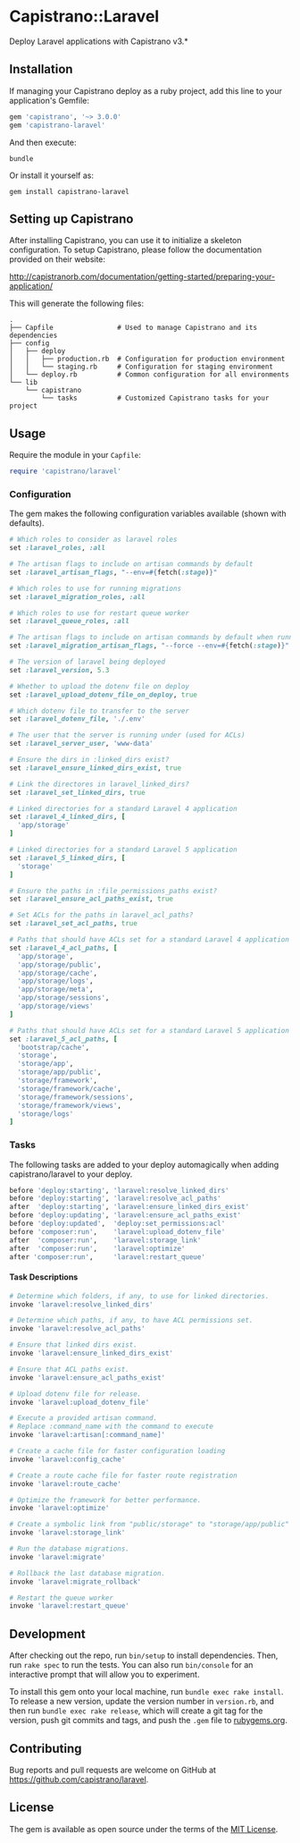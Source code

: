 # Capistrano::Laravel

Deploy Laravel applications with Capistrano v3.*

## Installation

If managing your Capistrano deploy as a ruby project, add this line to your application's Gemfile:

```ruby
gem 'capistrano', '~> 3.0.0'
gem 'capistrano-laravel'
```

And then execute:

```shell
bundle
```

Or install it yourself as:

```shell
gem install capistrano-laravel
```

## Setting up Capistrano

After installing Capistrano, you can use it to initialize a skeleton configuration. To setup Capistrano, please follow the documentation provided on their website:

http://capistranorb.com/documentation/getting-started/preparing-your-application/

This will generate the following files:

```
.
├── Capfile                # Used to manage Capistrano and its dependencies
├── config
│   ├── deploy
│   │   ├── production.rb  # Configuration for production environment
│   │   └── staging.rb     # Configuration for staging environment
│   └── deploy.rb          # Common configuration for all environments
└── lib
    └── capistrano
        └── tasks          # Customized Capistrano tasks for your project
```

## Usage

Require the module in your `Capfile`:

```ruby
require 'capistrano/laravel'
```

### Configuration

The gem makes the following configuration variables available (shown with defaults).

```ruby
# Which roles to consider as laravel roles
set :laravel_roles, :all

# The artisan flags to include on artisan commands by default
set :laravel_artisan_flags, "--env=#{fetch(:stage)}"

# Which roles to use for running migrations
set :laravel_migration_roles, :all

# Which roles to use for restart queue worker
set :laravel_queue_roles, :all

# The artisan flags to include on artisan commands by default when running migrations
set :laravel_migration_artisan_flags, "--force --env=#{fetch(:stage)}"

# The version of laravel being deployed
set :laravel_version, 5.3

# Whether to upload the dotenv file on deploy
set :laravel_upload_dotenv_file_on_deploy, true

# Which dotenv file to transfer to the server
set :laravel_dotenv_file, './.env'

# The user that the server is running under (used for ACLs)
set :laravel_server_user, 'www-data'

# Ensure the dirs in :linked_dirs exist?
set :laravel_ensure_linked_dirs_exist, true

# Link the directores in laravel_linked_dirs?
set :laravel_set_linked_dirs, true

# Linked directories for a standard Laravel 4 application
set :laravel_4_linked_dirs, [
  'app/storage'
]

# Linked directories for a standard Laravel 5 application
set :laravel_5_linked_dirs, [
  'storage'
]

# Ensure the paths in :file_permissions_paths exist?
set :laravel_ensure_acl_paths_exist, true

# Set ACLs for the paths in laravel_acl_paths?
set :laravel_set_acl_paths, true

# Paths that should have ACLs set for a standard Laravel 4 application
set :laravel_4_acl_paths, [
  'app/storage',
  'app/storage/public',
  'app/storage/cache',
  'app/storage/logs',
  'app/storage/meta',
  'app/storage/sessions',
  'app/storage/views'
]

# Paths that should have ACLs set for a standard Laravel 5 application
set :laravel_5_acl_paths, [
  'bootstrap/cache',
  'storage',
  'storage/app',
  'storage/app/public',
  'storage/framework',
  'storage/framework/cache',
  'storage/framework/sessions',
  'storage/framework/views',
  'storage/logs'
]
```

### Tasks

The following tasks are added to your deploy automagically when adding capistrano/laravel to your deploy.

```ruby
before 'deploy:starting', 'laravel:resolve_linked_dirs'
before 'deploy:starting', 'laravel:resolve_acl_paths'
after  'deploy:starting', 'laravel:ensure_linked_dirs_exist'
before 'deploy:updating', 'laravel:ensure_acl_paths_exist'
before 'deploy:updated',  'deploy:set_permissions:acl'
before 'composer:run',    'laravel:upload_dotenv_file'
after  'composer:run',    'laravel:storage_link'
after  'composer:run',    'laravel:optimize'
after 'composer:run',     'laravel:restart_queue'
```

#### Task Descriptions

```ruby
# Determine which folders, if any, to use for linked directories.
invoke 'laravel:resolve_linked_dirs'

# Determine which paths, if any, to have ACL permissions set.
invoke 'laravel:resolve_acl_paths'

# Ensure that linked dirs exist.
invoke 'laravel:ensure_linked_dirs_exist'

# Ensure that ACL paths exist.
invoke 'laravel:ensure_acl_paths_exist'

# Upload dotenv file for release.
invoke 'laravel:upload_dotenv_file'

# Execute a provided artisan command.
# Replace :command_name with the command to execute
invoke 'laravel:artisan[:command_name]'

# Create a cache file for faster configuration loading
invoke 'laravel:config_cache'

# Create a route cache file for faster route registration
invoke 'laravel:route_cache'

# Optimize the framework for better performance.
invoke 'laravel:optimize'

# Create a symbolic link from "public/storage" to "storage/app/public"
invoke 'laravel:storage_link'

# Run the database migrations.
invoke 'laravel:migrate'

# Rollback the last database migration.
invoke 'laravel:migrate_rollback'

# Restart the queue worker
invoke 'laravel:restart_queue'
```

## Development

After checking out the repo, run `bin/setup` to install dependencies. Then, run `rake spec` to run the tests. You can also run `bin/console` for an interactive prompt that will allow you to experiment.

To install this gem onto your local machine, run `bundle exec rake install`. To release a new version, update the version number in `version.rb`, and then run `bundle exec rake release`, which will create a git tag for the version, push git commits and tags, and push the `.gem` file to [rubygems.org](https://rubygems.org).

## Contributing

Bug reports and pull requests are welcome on GitHub at https://github.com/capistrano/laravel.

## License

The gem is available as open source under the terms of the [MIT License](http://opensource.org/licenses/MIT).
